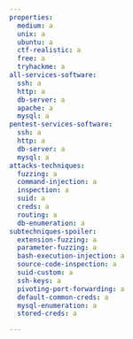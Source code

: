 ```yaml
---
properties:
  medium: a
  unix: a
  ubuntu: a
  ctf-realistic: a
  free: a
  tryhackme: a
all-services-software:
  ssh: a
  http: a
  db-server: a
  apache: a
  mysql: a
pentest-services-software:
  ssh: a
  http: a
  db-server: a
  mysql: a
attacks-techniques:
  fuzzing: a
  command-injection: a
  inspection: a
  suid: a
  creds: a
  routing: a
  db-enumeration: a
subtechniques-spoiler:
  extension-fuzzing: a
  parameter-fuzzing: a
  bash-execution-injection: a
  source-code-inspection: a
  suid-custom: a
  ssh-keys: a
  pivoting-port-forwarding: a
  default-common-creds: a
  mysql-enumeration: a
  stored-creds: a

---
```

